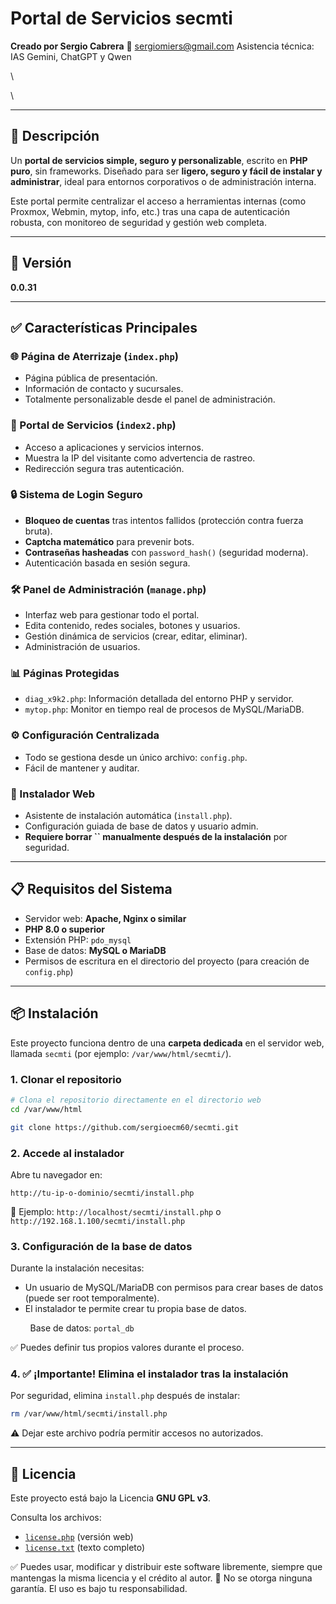 # Portal de Servicios secmti

**Creado por Sergio Cabrera**
📧 [sergiomiers@gmail.com](mailto:sergiomiers@gmail.com)
Asistencia técnica: IAS Gemini, ChatGPT y Qwen



\\



\\

---

## 📄 Descripción

Un **portal de servicios simple, seguro y personalizable**, escrito en **PHP puro**, sin frameworks. Diseñado para ser **ligero, seguro y fácil de instalar y administrar**, ideal para entornos corporativos o de administración interna.

Este portal permite centralizar el acceso a herramientas internas (como Proxmox, Webmin, mytop, info, etc.) tras una capa de autenticación robusta, con monitoreo de seguridad y gestión web completa.

---

## 🚀 Versión

**0.0.31**

---

## ✅ Características Principales

### 🌐 Página de Aterrizaje (`index.php`)

* Página pública de presentación.
* Información de contacto y sucursales.
* Totalmente personalizable desde el panel de administración.

### 🔐 Portal de Servicios (`index2.php`)

* Acceso a aplicaciones y servicios internos.
* Muestra la IP del visitante como advertencia de rastreo.
* Redirección segura tras autenticación.

### 🔒 Sistema de Login Seguro

* **Bloqueo de cuentas** tras intentos fallidos (protección contra fuerza bruta).
* **Captcha matemático** para prevenir bots.
* **Contraseñas hasheadas** con `password_hash()` (seguridad moderna).
* Autenticación basada en sesión segura.

### 🛠️ Panel de Administración (`manage.php`)

* Interfaz web para gestionar todo el portal.
* Edita contenido, redes sociales, botones y usuarios.
* Gestión dinámica de servicios (crear, editar, eliminar).
* Administración de usuarios.

### 📊 Páginas Protegidas

* `diag_x9k2.php`: Información detallada del entorno PHP y servidor.
* `mytop.php`: Monitor en tiempo real de procesos de MySQL/MariaDB.

### ⚙️ Configuración Centralizada

* Todo se gestiona desde un único archivo: `config.php`.
* Fácil de mantener y auditar.

### 🧩 Instalador Web

* Asistente de instalación automática (`install.php`).
* Configuración guiada de base de datos y usuario admin.
* **Requiere borrar **\`\`** manualmente después de la instalación** por seguridad.

---

## 📋 Requisitos del Sistema

* Servidor web: **Apache, Nginx o similar**
* **PHP 8.0 o superior**
* Extensión PHP: `pdo_mysql`
* Base de datos: **MySQL o MariaDB**
* Permisos de escritura en el directorio del proyecto (para creación de `config.php`)

---

## 📦 Instalación

Este proyecto funciona dentro de una **carpeta dedicada** en el servidor web, llamada `secmti` (por ejemplo: `/var/www/html/secmti/`).

### 1. Clonar el repositorio

```bash
# Clona el repositorio directamente en el directorio web
cd /var/www/html

git clone https://github.com/sergioecm60/secmti.git
```

### 2. Accede al instalador

Abre tu navegador en:

```
http://tu-ip-o-dominio/secmti/install.php
```

🔐 Ejemplo: `http://localhost/secmti/install.php` o `http://192.168.1.100/secmti/install.php`

### 3. Configuración de la base de datos

Durante la instalación necesitas:

* Un usuario de MySQL/MariaDB con permisos para crear bases de datos (puede ser root temporalmente).
* El instalador te permite crear tu propia base de datos.

        Base de datos: `portal_db`

✅ Puedes definir tus propios valores durante el proceso.

### 4. ✅ ¡Importante! Elimina el instalador tras la instalación

Por seguridad, elimina `install.php` después de instalar:

```bash
rm /var/www/html/secmti/install.php
```

⚠️ Dejar este archivo podría permitir accesos no autorizados.

---

## 📄 Licencia

Este proyecto está bajo la Licencia **GNU GPL v3**.

Consulta los archivos:

* [`license.php`](license.php) (versión web)
* [`license.txt`](license.txt) (texto completo)

✅ Puedes usar, modificar y distribuir este software libremente, siempre que mantengas la misma licencia y el crédito al autor.
🚫 No se otorga ninguna garantía. El uso es bajo tu responsabilidad.
